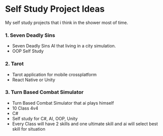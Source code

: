# Self Study Project Ideas

My self study projects that i think in the shower most of time.
### 1. Seven Deadly Sins
 * Seven Deadly Sins AI that living in a city simulation.
 * OOP Self Study

### 2. Tarot
  * Tarot application for mobile crossplatform
  * React Native or Unity

### 3. Turn Based Combat Simulator
  * Turn Based Combat Simulator that ai plays himself 
  * 10 Class 4v4
  * C# 
  * Self study for C#, AI, OOP, Unity 
  * Every Class will have 2 skills and one ultimate skill and ai will select best skill for situation 
